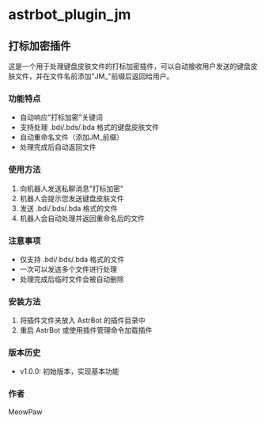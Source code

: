 # astrbot_plugin_jm

## 打标加密插件

这是一个用于处理键盘皮肤文件的打标加密插件，可以自动接收用户发送的键盘皮肤文件，并在文件名前添加"JM_"前缀后返回给用户。

### 功能特点

- 自动响应"打标加密"关键词
- 支持处理 .bdi/.bds/.bda 格式的键盘皮肤文件
- 自动重命名文件（添加JM_前缀）
- 处理完成后自动返回文件

### 使用方法

1. 向机器人发送私聊消息"打标加密"
2. 机器人会提示您发送键盘皮肤文件
3. 发送 .bdi/.bds/.bda 格式的文件
4. 机器人会自动处理并返回重命名后的文件

### 注意事项

- 仅支持 .bdi/.bds/.bda 格式的文件
- 一次可以发送多个文件进行处理
- 处理完成后临时文件会被自动删除

### 安装方法

1. 将插件文件夹放入 AstrBot 的插件目录中
2. 重启 AstrBot 或使用插件管理命令加载插件

### 版本历史

- v1.0.0: 初始版本，实现基本功能

### 作者

MeowPaw